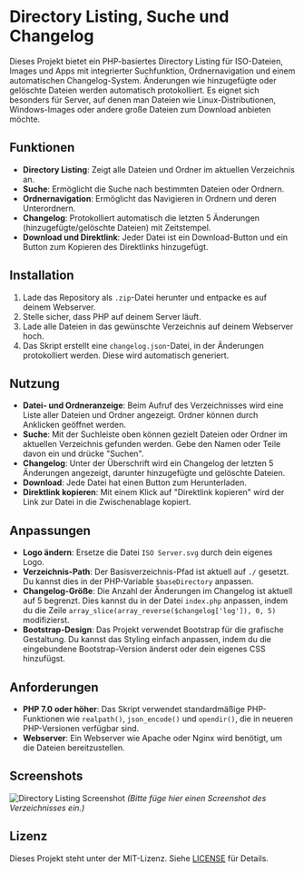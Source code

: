 # Directory Listing, Suche und Changelog

Dieses Projekt bietet ein PHP-basiertes Directory Listing für ISO-Dateien, Images und Apps mit integrierter Suchfunktion, Ordnernavigation und einem automatischen Changelog-System. Änderungen wie hinzugefügte oder gelöschte Dateien werden automatisch protokolliert. Es eignet sich besonders für Server, auf denen man Dateien wie Linux-Distributionen, Windows-Images oder andere große Dateien zum Download anbieten möchte.

## Funktionen

- **Directory Listing**: Zeigt alle Dateien und Ordner im aktuellen Verzeichnis an.
- **Suche**: Ermöglicht die Suche nach bestimmten Dateien oder Ordnern.
- **Ordnernavigation**: Ermöglicht das Navigieren in Ordnern und deren Unterordnern.
- **Changelog**: Protokolliert automatisch die letzten 5 Änderungen (hinzugefügte/gelöschte Dateien) mit Zeitstempel.
- **Download und Direktlink**: Jeder Datei ist ein Download-Button und ein Button zum Kopieren des Direktlinks hinzugefügt.

## Installation

1. Lade das Repository als `.zip`-Datei herunter und entpacke es auf deinem Webserver.
2. Stelle sicher, dass PHP auf deinem Server läuft.
3. Lade alle Dateien in das gewünschte Verzeichnis auf deinem Webserver hoch.
4. Das Skript erstellt eine `changelog.json`-Datei, in der Änderungen protokolliert werden. Diese wird automatisch generiert.

## Nutzung

- **Datei- und Ordneranzeige**: Beim Aufruf des Verzeichnisses wird eine Liste aller Dateien und Ordner angezeigt. Ordner können durch Anklicken geöffnet werden.
- **Suche**: Mit der Suchleiste oben können gezielt Dateien oder Ordner im aktuellen Verzeichnis gefunden werden. Gebe den Namen oder Teile davon ein und drücke "Suchen".
- **Changelog**: Unter der Überschrift wird ein Changelog der letzten 5 Änderungen angezeigt, darunter hinzugefügte und gelöschte Dateien.
- **Download**: Jede Datei hat einen Button zum Herunterladen.
- **Direktlink kopieren**: Mit einem Klick auf "Direktlink kopieren" wird der Link zur Datei in die Zwischenablage kopiert.

## Anpassungen

- **Logo ändern**: Ersetze die Datei `ISO Server.svg` durch dein eigenes Logo.
- **Verzeichnis-Path**: Der Basisverzeichnis-Pfad ist aktuell auf `./` gesetzt. Du kannst dies in der PHP-Variable `$baseDirectory` anpassen.
- **Changelog-Größe**: Die Anzahl der Änderungen im Changelog ist aktuell auf 5 begrenzt. Dies kannst du in der Datei `index.php` anpassen, indem du die Zeile `array_slice(array_reverse($changelog['log']), 0, 5)` modifizierst.
- **Bootstrap-Design**: Das Projekt verwendet Bootstrap für die grafische Gestaltung. Du kannst das Styling einfach anpassen, indem du die eingebundene Bootstrap-Version änderst oder dein eigenes CSS hinzufügst.

## Anforderungen

- **PHP 7.0 oder höher**: Das Skript verwendet standardmäßige PHP-Funktionen wie `realpath()`, `json_encode()` und `opendir()`, die in neueren PHP-Versionen verfügbar sind.
- **Webserver**: Ein Webserver wie Apache oder Nginx wird benötigt, um die Dateien bereitzustellen.

## Screenshots

![Directory Listing Screenshot](https://example.com/screenshot.jpg) _(Bitte füge hier einen Screenshot des Verzeichnisses ein.)_

## Lizenz

Dieses Projekt steht unter der MIT-Lizenz. Siehe [LICENSE](LICENSE) für Details.
